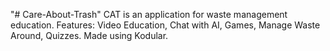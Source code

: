 "# Care-About-Trash" 
CAT is an application for waste management education. Features: Video Education, Chat with AI, Games, Manage Waste Around, Quizzes. Made using Kodular.
